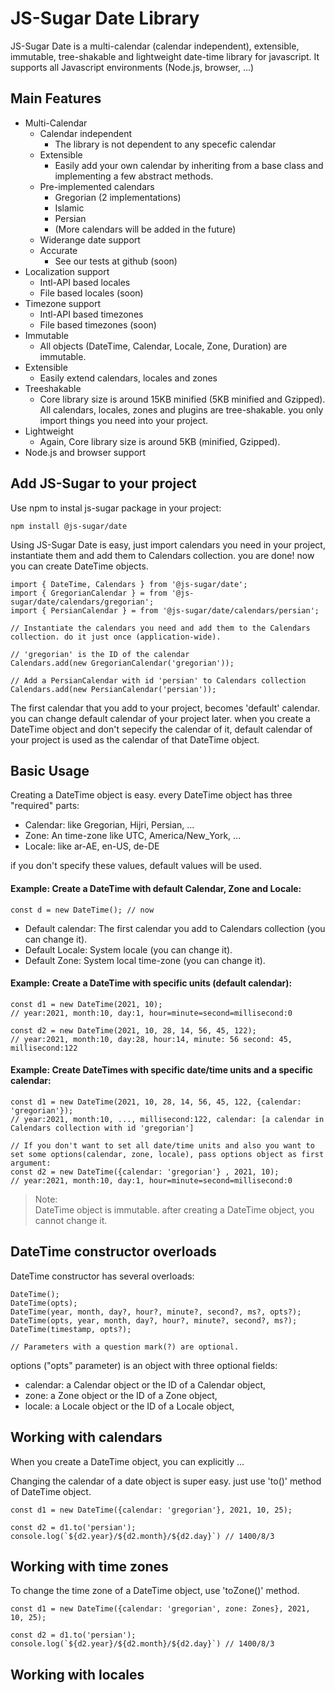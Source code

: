# JS-Sugar Date Library

JS-Sugar Date is a multi-calendar (calendar independent), extensible, immutable, tree-shakable and lightweight date-time library for javascript. It supports all Javascript environments (Node.js, browser, ...)

## Main Features

- Multi-Calendar
  - Calendar independent
    - The library is not dependent to any specefic calendar
  - Extensible
    - Easily add your own calendar by inheriting from a base class and implementing a few abstract methods.
  - Pre-implemented calendars
    - Gregorian (2 implementations)
    - Islamic
    - Persian
    - (More calendars will be added in the future)
  - Widerange date support
  - Accurate
    - See our tests at github (soon)
- Localization support
  - Intl-API based locales
  - File based locales (soon)
- Timezone support
  - Intl-API based timezones
  - File based timezones (soon)
- Immutable
  - All objects (DateTime, Calendar, Locale, Zone, Duration) are immutable.
- Extensible
  - Easily extend calendars, locales and zones
- Treeshakable
  - Core library size is around 15KB minified (5KB minified and Gzipped). All calendars, locales, zones and plugins are tree-shakable. you only import things you need into your project.
- Lightweight
  - Again, Core library size is around 5KB (minified, Gzipped).
- Node.js and browser support


## Add JS-Sugar to your project
Use npm to instal js-sugar package in your project:
```node
npm install @js-sugar/date
```

Using JS-Sugar Date is easy, just import calendars you need in your project, instantiate them and add them to Calendars collection. you are done! now you can create DateTime objects.

```
import { DateTime, Calendars } from '@js-sugar/date';
import { GregorianCalendar } = from '@js-sugar/date/calendars/gregorian';
import { PersianCalendar } = from '@js-sugar/date/calendars/persian';

// Instantiate the calendars you need and add them to the Calendars collection. do it just once (application-wide).

// 'gregorian' is the ID of the calendar
Calendars.add(new GregorianCalendar('gregorian')); 

// Add a PersianCalendar with id 'persian' to Calendars collection
Calendars.add(new PersianCalendar('persian'));
```

The first calendar that you add to your project, becomes 'default' calendar. you can change default calendar of your project later. when you create a DateTime object and don't sepecify the calendar of it, default calendar of your project is used as the calendar of that DateTime object.

## Basic Usage
Creating a DateTime object is easy. every DateTime object has three "required" parts:

- Calendar: like Gregorian, Hijri, Persian, ...
- Zone: An time-zone like UTC, America/New_York, ...
- Locale: like ar-AE, en-US, de-DE

if you don't specify these values, default values will be used.


#### Example: Create a DateTime with default Calendar, Zone and Locale:
```
const d = new DateTime(); // now
```

- Default calendar: The first calendar you add to Calendars collection (you can change it).
- Default Locale: System locale (you can change it).
- Default Zone: System local time-zone (you can change it).


#### Example: Create a DateTime with specific units (default calendar):
```
const d1 = new DateTime(2021, 10); 
// year:2021, month:10, day:1, hour=minute=second=millisecond:0

const d2 = new DateTime(2021, 10, 28, 14, 56, 45, 122); 
// year:2021, month:10, day:28, hour:14, minute: 56 second: 45, millisecond:122
```

#### Example: Create DateTimes with specific date/time units and a specific calendar:  
```
const d1 = new DateTime(2021, 10, 28, 14, 56, 45, 122, {calendar: 'gregorian'}); 
// year:2021, month:10, ..., millisecond:122, calendar: [a calendar in Calendars collection with id 'gregorian']

// If you don't want to set all date/time units and also you want to set some options(calendar, zone, locale), pass options object as first argument:
const d2 = new DateTime({calendar: 'gregorian'} , 2021, 10);
// year:2021, month:10, day:1, hour=minute=second=millisecond:0
```


> Note:  
DateTime object is immutable. after creating a DateTime object, you cannot change it.

## DateTime constructor overloads
DateTime constructor has several overloads:

```
DateTime();
DateTime(opts);
DateTime(year, month, day?, hour?, minute?, second?, ms?, opts?);
DateTime(opts, year, month, day?, hour?, minute?, second?, ms?);
DateTime(timestamp, opts?);

// Parameters with a question mark(?) are optional.
```

options ("opts" parameter) is an object with three optional fields:
- calendar: a Calendar object or the ID of a Calendar object,  
- zone: a Zone object or the ID of a Zone object,  
- locale: a Locale object or the ID of a Locale object,  

## Working with calendars
When you create a DateTime object, you can explicitly ...

Changing the calendar of a date object is super easy. just use 'to()' method of DateTime object.

```
const d1 = new DateTime({calendar: 'gregorian'}, 2021, 10, 25);

const d2 = d1.to('persian');
console.log(`${d2.year}/${d2.month}/${d2.day}`) // 1400/8/3
```

## Working with time zones
To change the time zone of a DateTime object, use 'toZone()' method.

```
const d1 = new DateTime({calendar: 'gregorian', zone: Zones}, 2021, 10, 25);

const d2 = d1.to('persian');
console.log(`${d2.year}/${d2.month}/${d2.day}`) // 1400/8/3
```

## Working with locales
